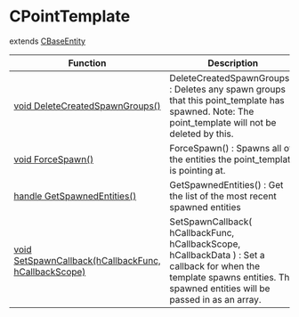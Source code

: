 # CPointTemplate
extends [CBaseEntity](../CBaseEntity)

Function|Description|Client
--|--|:--:
[void DeleteCreatedSpawnGroups()](DeleteCreatedSpawnGroups)|DeleteCreatedSpawnGroups() : Deletes any spawn groups that this point_template has spawned. Note: The point_template will not be deleted by this.|❌
[void ForceSpawn()](ForceSpawn)|ForceSpawn() : Spawns all of the entities the point_template is pointing at.|❌
[handle GetSpawnedEntities()](GetSpawnedEntities)|GetSpawnedEntities() : Get the list of the most recent spawned entities|❌
[void SetSpawnCallback(hCallbackFunc, hCallbackScope)](SetSpawnCallback)|SetSpawnCallback( hCallbackFunc, hCallbackScope, hCallbackData ) : Set a callback for when the template spawns entities. The spawned entities will be passed in as an array.|❌
